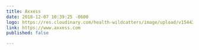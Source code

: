 ```yaml
---
title: Axxess
date: 2018-12-07 10:39:25 -0600
logo: https://res.cloudinary.com/health-wildcatters/image/upload/v1544200795/image.png
link: https://www.axxess.com
published: false

---
```

